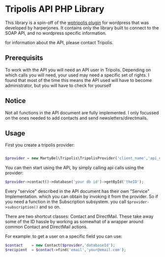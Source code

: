 # Tripolis API PHP Library

This library is a spin-off of the [wptripolis plugin](https://github.com/HarperJones/wp-tripolis) for wordpress that was 
developed by harperjones. It contains only the library built to connect to the SOAP API, and no wordpress specific 
information.

for information about the API, please contact Tripolis.

## Prerequisits
To work with the API you will need an API user in Tripolis. Depending on which calls you will need, your used may need 
a specific set of rights. I found that most of the time this means the API used will have to become administrator, but 
you will have to check for yourself

## Notice
Not all functions in the API document are fully implemented. I only focussed on the ones needed to add contacts and send
newsletters/directmails.

## Usage
First you create a tripolis provider:

```php

$provider = new MartyBel\Tripolis\TripolisProvider('client_name','api_user','api_password','https://td50.tripolis.com/');
```

You can then start using the APi, by simply calling api calls using the provider:

```php
$provider->contact()->database('your db id')->getById('theID');
```

Every "service" described in the API document has their own "Service" Implementation. which you can obtain by invoking
it from the provider. So if you need a function in the Subscription subsystem. you call
`$provider->subscription()` and so on.

There are two shortcut classes: Contact and DirectMail. These take away some of the ID hassle by working as somewhat of 
a wrapper around common Contact and DirectMail actions.

For example: to get a user on a specific field you can use:

```php
$contact    = new Contact($provider,'databaseId');
$recipient  = $contact->find('email','your@email.com');
```

